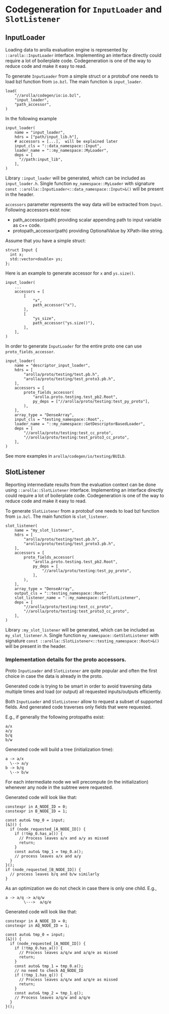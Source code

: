 # Codegeneration for `InputLoader` and `SlotListener`

## InputLoader

Loading data to arolla evaluation engine is represented by
`::arolla::InputLoader` interface. Implementing an interface directly could
require a lot of boilerplate code. Codegeneration is one of the way to reduce
code and make it easy to read.

To generate `InputLoader` from a simple struct or a protobuf one needs to load
bzl function from `io.bzl`. The main function is `input_loader`.

```
load(
    "//arolla/codegen/io:io.bzl",
    "input_loader",
    "path_accessor",
)
```

In the following example

```
input_loader(
    name = "input_loader",
    hdrs = ["path/input_lib.h"],
    # accessors = [...],  will be explained later
    input_cls = "::data_namespace::Input",
    loader_name = "::my_namespace::MyLoader",
    deps = [
      "//path:input_lib",
    ],
)
```

Library `:input_loader` will be generated, which can be included as
`input_loader.h`. Single function `my_namespace::MyLoader` with signature
`const ::arolla::InputLoader<::data_namespace::Input>&()` will be present in the
header.

`accessors` parameter represents the way data will be extracted from `Input`.
Following accessors exist now:

* path_accessor(path) providing scalar appending path to input variable as
c++ code.
* protopath_accessor(path) providing OptionalValue by XPath-like string.

Assume that you have a simple struct:

```
struct Input {
  int x;
  std::vector<double> ys;
};
```

Here is an example to generate accessor for `x` and `ys.size()`.

```
input_loader(
    ...
    accessors = [
        [
            "x",
            path_accessor("x"),
        ],
        [
            "ys_size",
            path_accessor("ys.size()"),
        ],
    ],
)
```

In order to generate `InputLoader` for the entire proto one can use
`proto_fields_accessor`.

```
input_loader(
    name = "descriptor_input_loader",
    hdrs = [
        "arolla/proto/testing/test.pb.h",
        "arolla/proto/testing/test_proto3.pb.h",
    ],
    accessors = [
        proto_fields_accessor(
            "arolla.proto.testing.test_pb2.Root",
            py_deps = ["//arolla/proto/testing:test_py_proto"],
        ),
    ],
    array_type = "DenseArray",
    input_cls = "testing_namespace::Root",,
    loader_name = "::my_namespace::GetDescriptorBasedLoader",
    deps = [
        "//arolla/proto/testing:test_cc_proto",
        "//arolla/proto/testing:test_proto3_cc_proto",
    ],
)
```

See more examples in `arolla/codegen/io/testing/BUILD`.

## SlotListener

Reporting intermediate results from the evaluation context can be done using
`::arolla::SlotListener` interface. Implementing an interface directly could
require a lot of boilerplate code. Codegeneration is one of the way to reduce
code and make it easy to read.

To generate `SlotListener` from a protobuf one needs to load
bzl function from `io.bzl`. The main function is `slot_listener`.

```
slot_listener(
    name = "my_slot_listener",
    hdrs = [
        "arolla/proto/testing/test.pb.h",
        "arolla/proto/testing/test_proto3.pb.h",
    ],
    accessors = [
        proto_fields_accessor(
            "arolla.proto.testing.test_pb2.Root",
            py_deps = [
                "//arolla/proto/testing:test_py_proto",
            ],
        ),
    ],
    array_type = "DenseArray",
    output_cls = "::testing_namespace::Root",
    slot_listener_name = "::my_namespace::GetSlotListener",
    deps = [
        "//arolla/proto/testing:test_cc_proto",
        "//arolla/proto/testing:test_proto3_cc_proto",
    ],
)
```

Library `:my_slot_listener` will be generated, which can be included as
`my_slot_listener.h`. Single function `my_namespace::GetSlotListener` with
signature `const ::arolla::SlotListener<::testing_namespace::Root>&()` will be
present in the header.

### Implementation details for the proto accessors.

Proto `InputLoader` and `SlotListener` are quite popular and often the first
choice in case the data is already in the proto.

Generated code is trying to be smart in order to avoid traversing data multiple
times and load (or output) all requested inputs/outputs efficiently.

Both `InputLoader` and `SlotListener` allow to request a subset of supported
fields. And generated code traverses only fields that were requested.

E.g., if generally the following protopaths exist:

```
a/x
a/y
b/q
b/w
```

Generated code will build a tree (initialization time):

```
a -> a/x
  \--> a/y
b -> b/q
  \--> b/w
```

For each intermediate node we will precompute (in the initialization) whenever
any node in the subtree were requested.

Generated code will look like that:

```
constexpr in A_NODE_ID = 0;
constexpr in B_NODE_ID = 1;

const auto& tmp_0 = input;
[&]() {
  if (node_requested_[A_NODE_ID]) {
    if (!tmp_0.has_a()) {
      // Process leaves a/x and a/y as missed
      return;
    }
    const auto& tmp_1 = tmp_0.a();
    // process leaves a/x and a/y
  }
}();
if (node_requested_[B_NODE_ID]) {
  // process leaves b/q and b/w similarly
}
```

As an optimization we do not check in case there is only one child. E.g.,

```
a -> a/q -> a/q/w
        \--->  a/q/e
```

Generated code will look like that:

```
constexpr in A_NODE_ID = 0;
constexpr in AQ_NODE_ID = 1;

const auto& tmp_0 = input;
[&]() {
  if (node_requested_[A_NODE_ID]) {
    if (!tmp_0.has_a()) {
      // Process leaves a/q/w and a/q/e as missed
      return;
    }
    const auto& tmp_1 = tmp_0.a();
    // no need to check AQ_NODE_ID
    if (!tmp_1.has_q()) {
      // Process leaves a/q/w and a/q/e as missed
      return;
    }
    const auto& tmp_2 = tmp_1.q();
    // Process leaves a/q/w and a/q/e
  }
}();
```
